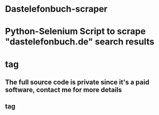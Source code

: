 # Dastelefonbuch-scraper
# **Python-Selenium Script to scrape "dastelefonbuch.de" search results** <h1> tag
## **The full source code is private since it's a paid software, contact me for more details** <h2> tag
